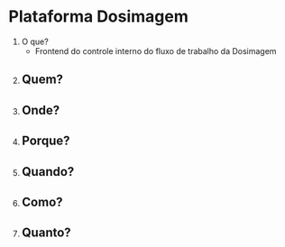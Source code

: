 # Plataforma Dosimagem

1. O que?
    - Frontend do controle interno do fluxo de trabalho da Dosimagem
2. Quem? 
    -
3. Onde?
    -
4. Porque?
    -
5. Quando?
    - 
6. Como?
    - 
7. Quanto?
   - 
